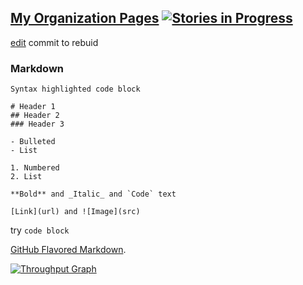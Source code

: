## [My Organization Pages](https://celestin.github.io/org) [![Stories in Progress](https://badge.waffle.io/celestin/org.svg?label=waffle%3Ain%20progress&title=In%20Progress)](http://waffle.io/celestin/org)


[edit](https://github.com/celestin/org/edit/master/README.md) commit to rebuid

### Markdown

```
Syntax highlighted code block

# Header 1
## Header 2
### Header 3

- Bulleted
- List

1. Numbered
2. List

**Bold** and _Italic_ and `Code` text

[Link](url) and ![Image](src)
```

try  ```code block```

[GitHub Flavored Markdown](https://guides.github.com/features/mastering-markdown/).

[![Throughput Graph](http://graphs.waffle.io/celestin/org/throughput.svg)](https://waffle.io/celestin/org/metrics)
